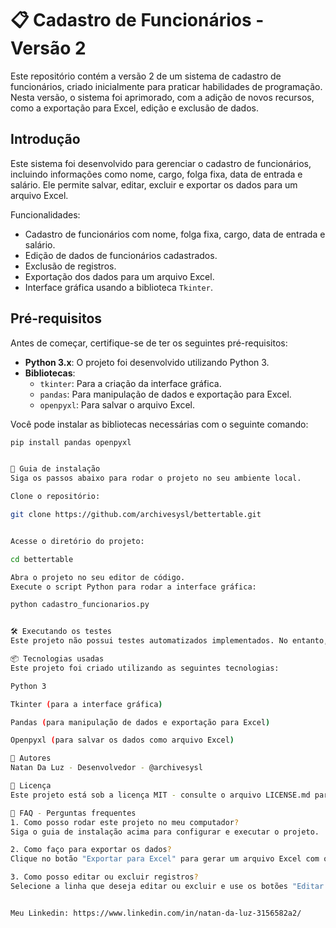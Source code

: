 # 📋 Cadastro de Funcionários - Versão 2

Este repositório contém a versão 2 de um sistema de cadastro de funcionários, criado inicialmente para praticar habilidades de programação. Nesta versão, o sistema foi aprimorado, com a adição de novos recursos, como a exportação para Excel, edição e exclusão de dados.

##  Introdução

Este sistema foi desenvolvido para gerenciar o cadastro de funcionários, incluindo informações como nome, cargo, folga fixa, data de entrada e salário. Ele permite salvar, editar, excluir e exportar os dados para um arquivo Excel.

Funcionalidades:
- Cadastro de funcionários com nome, folga fixa, cargo, data de entrada e salário.
- Edição de dados de funcionários cadastrados.
- Exclusão de registros.
- Exportação dos dados para um arquivo Excel.
- Interface gráfica usando a biblioteca `Tkinter`.

##  Pré-requisitos

Antes de começar, certifique-se de ter os seguintes pré-requisitos:

- **Python 3.x**: O projeto foi desenvolvido utilizando Python 3.
- **Bibliotecas**:
  - `tkinter`: Para a criação da interface gráfica.
  - `pandas`: Para manipulação de dados e exportação para Excel.
  - `openpyxl`: Para salvar o arquivo Excel.

Você pode instalar as bibliotecas necessárias com o seguinte comando:

```bash
pip install pandas openpyxl


🔨 Guia de instalação
Siga os passos abaixo para rodar o projeto no seu ambiente local.

Clone o repositório:

git clone https://github.com/archivesysl/bettertable.git


Acesse o diretório do projeto:

cd bettertable

Abra o projeto no seu editor de código.
Execute o script Python para rodar a interface gráfica:

python cadastro_funcionarios.py


🛠️ Executando os testes
Este projeto não possui testes automatizados implementados. No entanto, você pode testar manualmente as funcionalidades de salvar, editar, excluir e exportar para Excel diretamente na interface gráfica.

📦 Tecnologias usadas
Este projeto foi criado utilizando as seguintes tecnologias:

Python 3

Tkinter (para a interface gráfica)

Pandas (para manipulação de dados e exportação para Excel)

Openpyxl (para salvar os dados como arquivo Excel)

👷 Autores
Natan Da Luz - Desenvolvedor - @archivesysl

📄 Licença
Este projeto está sob a licença MIT - consulte o arquivo LICENSE.md para mais detalhes.

💭 FAQ - Perguntas frequentes
1. Como posso rodar este projeto no meu computador?
Siga o guia de instalação acima para configurar e executar o projeto.

2. Como faço para exportar os dados?
Clique no botão "Exportar para Excel" para gerar um arquivo Excel com os dados cadastrados.

3. Como posso editar ou excluir registros?
Selecione a linha que deseja editar ou excluir e use os botões "Editar Dados" ou "Excluir Dados".


Meu Linkedin: https://www.linkedin.com/in/natan-da-luz-3156582a2/
